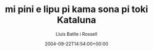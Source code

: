 ---
title: 'mi pini e lipu pi kama sona pi toki Kataluna'
posts: 1
hash: 't318'
author: 'Lluís Batlle i Rossell'
date: 2004-09-22T14:54:00+00:00
sources:
  - http://forums.tokipona.org/viewtopic.php%3Ft=318.html
---